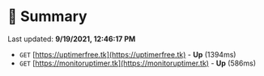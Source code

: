 # 📖 Summary
Last updated: **9/19/2021, 12:46:17 PM**

- `GET` [https://uptimerfree.tk](https://uptimerfree.tk) - **Up** (1394ms)
- `GET` [https://monitoruptimer.tk](https://monitoruptimer.tk) - **Up** (586ms)

